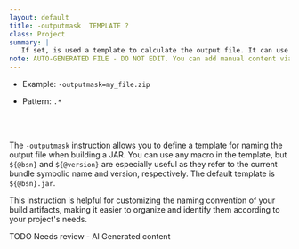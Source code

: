 ```yaml
---
layout: default
title: -outputmask  TEMPLATE ?
class: Project
summary: |
   If set, is used a template to calculate the output file. It can use any macro but the ${@bsn} and ${@version} macros refer to the current JAR being saved. The default is bsn + ".jar".
note: AUTO-GENERATED FILE - DO NOT EDIT. You can add manual content via same filename in ext folder. 
---
```


- Example: `-outputmask=my_file.zip`

- Pattern: `.*`

<!-- Manual content from: ext/outputmask.md --><br /><br />

The `-outputmask` instruction allows you to define a template for naming the output file when building a JAR. You can use any macro in the template, but `${@bsn}` and `${@version}` are especially useful as they refer to the current bundle symbolic name and version, respectively. The default template is `${@bsn}.jar`.

This instruction is helpful for customizing the naming convention of your build artifacts, making it easier to organize and identify them according to your project's needs.


TODO Needs review - AI Generated content
